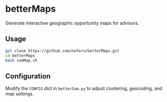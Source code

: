 # betterMaps

Generate interactive geographic opportunity maps for advisors.

## Usage

```bash
git clone https://github.com/noforn/betterMaps.git
cd betterMaps
bash samMap.sh
```
## Configuration

Modify the `CONFIG` dict in `betterSam.py` to adjust clustering, geocoding, and map settings.
